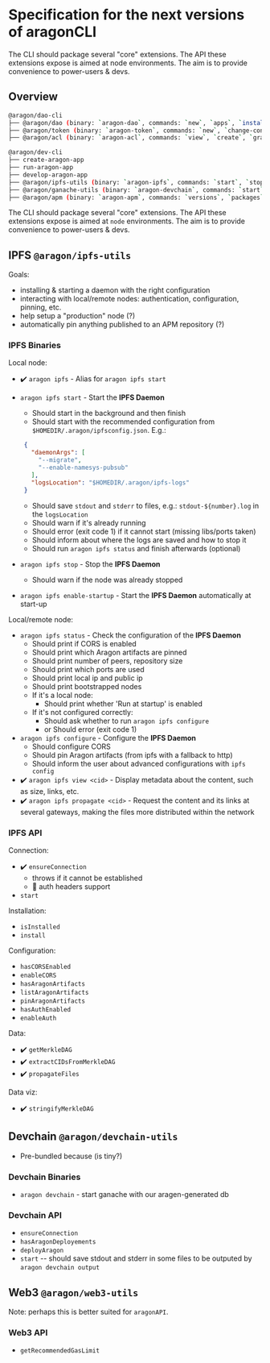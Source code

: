 # Specification for the next versions of aragonCLI

The CLI should package several "core" extensions.
The API these extensions expose is aimed at node environments.
The aim is to provide convenience to power-users & devs.

## Overview

```sh
@aragon/dao-cli
├── @aragon/dao (binary: `aragon-dao`, commands: `new`, `apps`, `install`, `upgrade`, `exec`, `act`)
├── @aragon/token (binary: `aragon-token`, commands: `new`, `change-controller`)
├── @aragon/acl (binary: `aragon-acl`, commands: `view`, `create`, `grant`, `revoke`, `set-manager`, `remove-manager`)

@aragon/dev-cli
├── create-aragon-app
├── run-aragon-app
├── develop-aragon-app
├── @aragon/ipfs-utils (binary: `aragon-ipfs`, commands: `start`, `stop`, `view`, `propagate`)
├── @aragon/ganache-utils (binary: `aragon-devchain`, commands: `start`, `stop`, `deploy`)
├── @aragon/apm (binary: `aragon-apm`, commands: `versions`, `packages`, `info`, `grant`, `publish`)
```

The CLI should package several "core" extensions.
The API these extensions expose is aimed at `node` environments.
The aim is to provide convenience to power-users & devs.

## IPFS `@aragon/ipfs-utils`

Goals:

- installing & starting a daemon with the right configuration
- interacting with local/remote nodes: authentication, configuration, pinning, etc.
- help setup a "production" node (?)
- automatically pin anything published to an APM repository (?)

### IPFS Binaries

Local node:

- ✔️ `aragon ipfs` - Alias for `aragon ipfs start`
- `aragon ipfs start` - Start the **IPFS Daemon**
  - Should start in the background and then finish
  - Should start with the recommended configuration from `$HOMEDIR/.aragon/ipfsconfig.json`. E.g.:

  ```json
   {
     "daemonArgs": [
       "--migrate",
       "--enable-namesys-pubsub"
     ],
     "logsLocation": "$HOMEDIR/.aragon/ipfs-logs"
   }
  ```

  - Should save `stdout` and `stderr` to files, e.g.: `stdout-${number}.log` in the `logsLocation`
  - Should warn if it's already running
  - Should error (exit code 1) if it cannot start (missing libs/ports taken)
  - Should inform about where the logs are saved and how to stop it
  - Should run `aragon ipfs status` and finish afterwards (optional)
- `aragon ipfs stop` - Stop the **IPFS Daemon**
  - Should warn if the node was already stopped
- `aragon ipfs enable-startup` - Start the **IPFS Daemon** automatically at start-up

Local/remote node:

- `aragon ipfs status` - Check the configuration of the **IPFS Daemon**
  - Should print if CORS is enabled
  - Should print which Aragon artifacts are pinned
  - Should print number of peers, repository size
  - Should print which ports are used
  - Should print local ip and public ip
  - Should print bootstrapped nodes
  - If it's a local node:
    - Should print whether 'Run at startup' is enabled
  - If it's not configured correctly:
    - Should ask whether to run `aragon ipfs configure`
    - or Should error (exit code 1)
- `aragon ipfs configure` - Configure the **IPFS Daemon**
  - Should configure CORS
  - Should pin Aragon artifacts (from ipfs with a fallback to http)
  - Should inform the user about advanced configurations with `ipfs config`
- ✔️ `aragon ipfs view <cid>` - Display metadata about the content, such as size, links, etc.
- ✔️ `aragon ipfs propagate <cid>` - Request the content and its links at several gateways, making the files
more distributed within the network

### IPFS API

Connection:

- ✔️ `ensureConnection`
  - throws if it cannot be established
  - 🚧 auth headers support
- `start`

Installation:

- `isInstalled`
- `install`

Configuration:

- `hasCORSEnabled`
- `enableCORS`
- `hasAragonArtifacts`
- `listAragonArtifacts`
- `pinAragonArtifacts`
- `hasAuthEnabled`
- `enableAuth`

Data:

- ✔️ `getMerkleDAG`
- ✔️ `extractCIDsFromMerkleDAG`
- ✔️ `propagateFiles`

Data viz:

- ✔️ `stringifyMerkleDAG`

## Devchain `@aragon/devchain-utils`

- Pre-bundled because (is tiny?)

### Devchain Binaries

- `aragon devchain` - start ganache with our aragen-generated db

### Devchain API

- `ensureConnection`
- `hasAragonDeployements`
- `deployAragon`
- `start` -- should save stdout and stderr in some files to be outputed by `aragon devchain output`

## Web3 `@aragon/web3-utils`

Note: perhaps this is better suited for `aragonAPI`.

### Web3 API

- `getRecommendedGasLimit`
